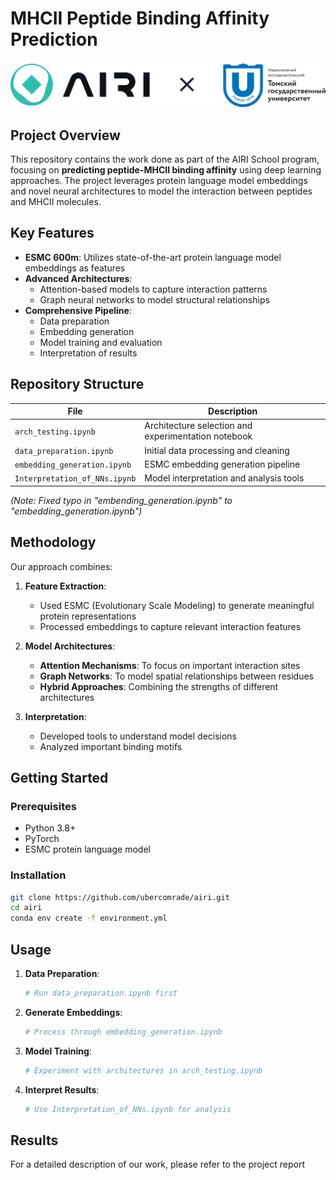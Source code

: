 # MHCII Peptide Binding Affinity Prediction

![AIRI School Logo](logo.png) 

## Project Overview

This repository contains the work done as part of the AIRI School program, focusing on **predicting peptide-MHCII binding affinity** using deep learning approaches. The project leverages protein language model embeddings and novel neural architectures to model the interaction between peptides and MHCII molecules.

## Key Features

- **ESMC 600m**: Utilizes state-of-the-art protein language model embeddings as features
- **Advanced Architectures**:
  - Attention-based models to capture interaction patterns
  - Graph neural networks to model structural relationships
- **Comprehensive Pipeline**:
  - Data preparation
  - Embedding generation
  - Model training and evaluation
  - Interpretation of results

## Repository Structure

| File | Description |
|------|-------------|
| `arch_testing.ipynb` | Architecture selection and experimentation notebook |
| `data_preparation.ipynb` | Initial data processing and cleaning |
| `embedding_generation.ipynb` | ESMС embedding generation pipeline |
| `Interpretation_of_NNs.ipynb` | Model interpretation and analysis tools |

*(Note: Fixed typo in "embending_generation.ipynb" to "embedding_generation.ipynb")*

## Methodology

Our approach combines:

1. **Feature Extraction**:
   - Used ESMC (Evolutionary Scale Modeling) to generate meaningful protein representations
   - Processed embeddings to capture relevant interaction features

2. **Model Architectures**:
   - **Attention Mechanisms**: To focus on important interaction sites
   - **Graph Networks**: To model spatial relationships between residues
   - **Hybrid Approaches**: Combining the strengths of different architectures

3. **Interpretation**:
   - Developed tools to understand model decisions
   - Analyzed important binding motifs

## Getting Started

### Prerequisites

- Python 3.8+
- PyTorch
- ESMC protein language model

### Installation

```bash
git clone https://github.com/ubercomrade/airi.git
cd airi
conda env create -f environment.yml
```

## Usage

1. **Data Preparation**:
   ```python
   # Run data_preparation.ipynb first
   ```

2. **Generate Embeddings**:
   ```python
   # Process through embedding_generation.ipynb
   ```

3. **Model Training**:
   ```python
   # Experiment with architectures in arch_testing.ipynb
   ```

4. **Interpret Results**:
   ```python
   # Use Interpretation_of_NNs.ipynb for analysis
   ```

## Results

For a detailed description of our work, please refer to the project report
